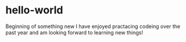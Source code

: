 # hello-world
Beginning of something new 
I have enjoyed practacing codeing over the past year and am looking forward to learning new things!
